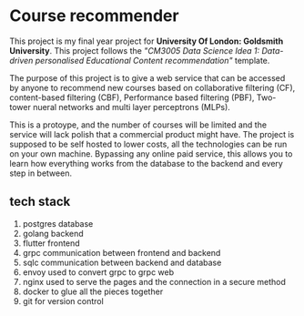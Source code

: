 # Course recommender

This project is my final year project for **University Of London: Goldsmith University**. This project follows the *"CM3005 Data Science Idea 1: Data-driven personalised Educational Content recommendation"* template.

The purpose of this project is to give a web service that can be accessed by anyone to recommend new courses based on collaborative filtering (CF), content-based filtering (CBF), Performance based filtering (PBF), Two-tower nueral networks and multi layer perceptrons (MLPs).

This is a protoype, and the number of courses will be limited and the service will lack polish that a commercial product might have. The project is supposed to be self hosted to lower costs, all the technologies can be run on your own machine. Bypassing any online paid service, this allows you to learn how everything works from the database to the backend and every step in between.

## tech stack

1. postgres database
2. golang backend
3. flutter frontend
4. grpc communication between frontend and backend
5. sqlc communication between backend and database
6. envoy used to convert grpc to grpc web
7. nginx used to serve the pages and the connection in a secure method
8. docker to glue all the pieces together
9. git for version control
